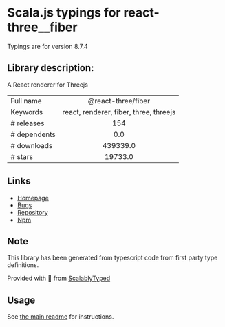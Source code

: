 
# Scala.js typings for react-three__fiber

Typings are for version 8.7.4

## Library description:
A React renderer for Threejs

|                    |                 |
| ------------------ | :-------------: |
| Full name          | @react-three/fiber |
| Keywords           | react, renderer, fiber, three, threejs |
| # releases         | 154 |
| # dependents       | 0.0 |
| # downloads        | 439339.0 |
| # stars            | 19733.0 |

## Links
- [Homepage](https://github.com/pmndrs/react-three-fiber#readme)
- [Bugs](https://github.com/pmndrs/react-three-fiber/issues)
- [Repository](https://github.com/pmndrs/react-three-fiber)
- [Npm](https://www.npmjs.com/package/%40react-three%2Ffiber)
    


## Note
This library has been generated from typescript code from first party type definitions.

Provided with :purple_heart: from [ScalablyTyped](https://github.com/oyvindberg/ScalablyTyped)

## Usage
See [the main readme](../../readme.md) for instructions.


